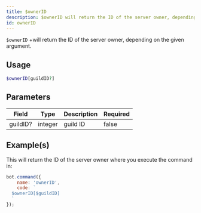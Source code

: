```yaml
---
title: $ownerID
description: $ownerID will return the ID of the server owner, depending on the given argument.
id: ownerID
---
```


`$ownerID` +will return the ID of the server owner, depending on the given argument.

## Usage

```php
$ownerID[guildID?]
```

## Parameters

| Field    | Type    | Description | Required |
|----------|---------|-------------|----------|
| guildID? | integer | guild ID    | false    |

## Example(s)

This will return the ID of the server owner where you execute the command in:

```javascript
bot.command({
    name: 'ownerID',
    code: `
  $ownerID[$guildID]
  `
});
```
